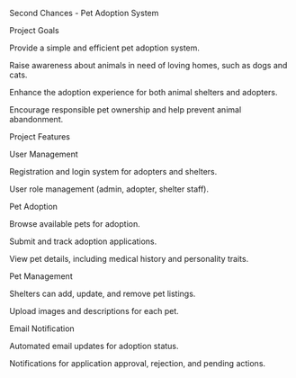 Second Chances - Pet Adoption System

Project Goals

Provide a simple and efficient pet adoption system.

Raise awareness about animals in need of loving homes, such as dogs and cats.

Enhance the adoption experience for both animal shelters and adopters.

Encourage responsible pet ownership and help prevent animal abandonment.

Project Features

User Management

Registration and login system for adopters and shelters.

User role management (admin, adopter, shelter staff).

Pet Adoption

Browse available pets for adoption.

Submit and track adoption applications.

View pet details, including medical history and personality traits.

Pet Management

Shelters can add, update, and remove pet listings.

Upload images and descriptions for each pet.

Email Notification

Automated email updates for adoption status.

Notifications for application approval, rejection, and pending actions.
